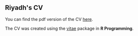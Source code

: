 ## Riyadh's CV


You can find the pdf version of the CV [here](https://github.com/riyadh-radhi/CV/blob/main/scripts/Riyadh-Radhi-CV.pdf).


The CV was created using the [vitae](https://github.com/mitchelloharawild/vitae) package in **R Programming**.

